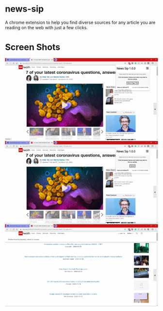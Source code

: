 # news-sip
A chrome extension to help you find diverse sources for any article you are reading on the web with just a few clicks.

# Screen Shots
![](newsSipSS1.png)
![](newsSipSS2.png)
![](newsSipSS3.png)

